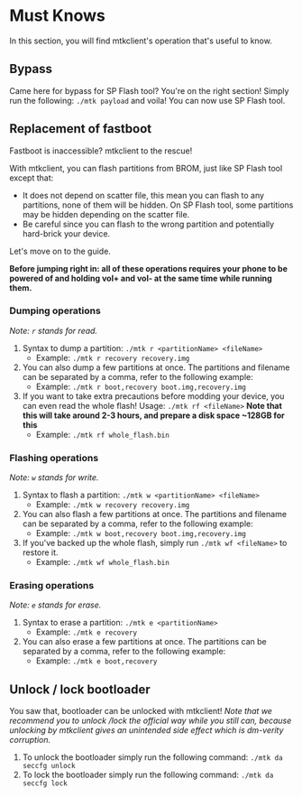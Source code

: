 # Must Knows
In this section, you will find mtkclient's operation that's useful to know.

## Bypass
Came here for bypass for SP Flash tool? You're on the right section!
Simply run the following: `./mtk payload` and voila! You can now use SP Flash tool.

## Replacement of fastboot
Fastboot is inaccessible? mtkclient to the rescue!

With mtkclient, you can flash partitions from BROM, just like SP Flash tool except that:
- It does not depend on scatter file, this mean you can flash to any partitions, none of them will be hidden. On SP Flash tool, some partitions may be hidden depending on the scatter file.
- Be careful since you can flash to the wrong partition and potentially hard-brick your device.

Let's move on to the guide.

**Before jumping right in: all of these operations requires your phone to be powered of and holding vol+ and vol- at the same time while running them.**

### Dumping operations
*Note: `r` stands for read.*
1. Syntax to dump a partition: `./mtk r <partitionName> <fileName>`
    - Example: `./mtk r recovery recovery.img`
2. You can also dump a few partitions at once. The partitions and filename can be separated by a comma, refer to the following example:
    - Example: `./mtk r boot,recovery boot.img,recovery.img`
3. If you want to take extra precautions before modding your device, you can even read the whole flash! Usage: `./mtk rf <fileName>` **Note that this will take around 2-3 hours, and prepare a disk space ~128GB for this**
    - Example: `./mtk rf whole_flash.bin`

### Flashing operations
*Note: `w` stands for write.*
1. Syntax to flash a partition: `./mtk w <partitionName> <fileName>`
    - Example: `./mtk w recovery recovery.img`
2. You can also flash a few partitions at once. The partitions and filename can be separated by a comma, refer to the following example:
    - Example: `./mtk w boot,recovery boot.img,recovery.img`
3. If you've backed up the whole flash, simply run `./mtk wf <fileName>` to restore it.
    - Example: `./mtk wf whole_flash.bin`

### Erasing operations
*Note: `e` stands for erase.*
1. Syntax to erase a partition: `./mtk e <partitionName>`
    - Example: `./mtk e recovery`
2. You can also erase a few partitions at once. The partitions can be separated by a comma, refer to the following example:
    - Example: `./mtk e boot,recovery`

## Unlock / lock bootloader
You saw that, bootloader can be unlocked with mtkclient!
*Note that we recommend you to unlock /lock the official way while you still can, because unlocking by mtkclient gives an unintended side effect which is dm-verity corruption.*

1. To unlock the bootloader simply run the following command:
`./mtk da seccfg unlock`
2. To lock the bootloader simply run the following command:
`./mtk da seccfg lock`
